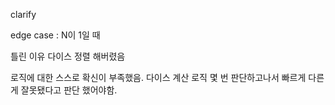 clarify

edge case : N이 1일 때

틀린 이유
다이스 정렬 해버렸음

로직에 대한 스스로 확신이 부족했음.
다이스 계산 로직 몇 번 판단하고나서 빠르게 다른게 잘못됐다고 판단 했어야함.
